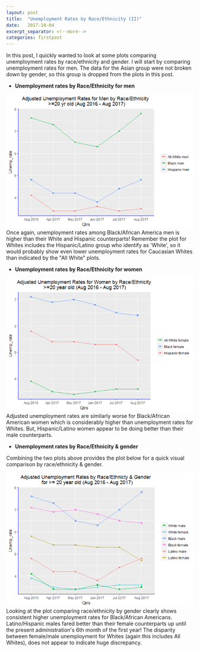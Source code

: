 ```yaml
---
layout: post
title:  "Unemployment Rates by Race/Ethnicity (II)"
date:   2017-10-04
excerpt_separator: <!--more-->
categories: firstpost
---
```


In this post, I quickly wanted to look at some plots comparing unemployment rates by race/ethnicity and gender.
I will start by comparing unemployment rates for men. The data for the Asian group were not broken down by gender, 
so this group is dropped from the plots in this post.

- **Unemployment rates by Race/Ethnicity for men**

<img src="/images/unnamed-chunk-6-1.png"/>
<!--more-->
Once again, unemployment rates among Black/African America men is higher than their White and Hispanic counterparts! 
Remember the plot for Whites includes the Hispanic/Latino group who identify as 'White', so it would probably show even lower unemployment rates for 
Caucasian Whites than indicated by the "All White" plots.

- **Unemployment rates by Race/Ethnicity for women**

<img src="/images/plot-1.png"/> 
Adjusted unemployment rates are similarly worse for Black/African American women which is considerably higher than unemployment rates for Whites. 
But, Hispanic/Latino women appear to be doing better than their male counterparts.

- **Unemployment rates by Race/Ethnicity & gender**

Combining the two plots above provides the plot below for a quick visual comparison by race/ethnicity & gender.

<img src="/images/plot1-1.png"/>
Looking at the plot comparing race/ethnicity by gender clearly shows consistent higher unemployment rates for Black/African Americans. Latino/Hispanic males fared better than their female counterparts up until the present administration's 6th month of the first year! The disparity between female/male unemployment for Whites (again this includes All Whites), does not appear to indicate huge discrepancy.
